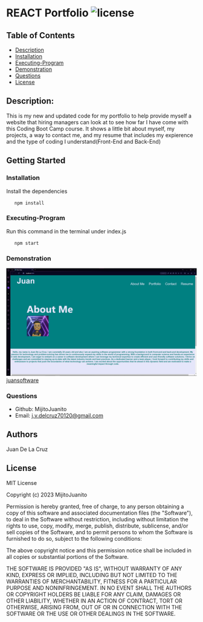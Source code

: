 # REACT Portfolio ![license](https://img.shields.io/badge/license-MIT-green)

## Table of Contents
  * [Description](#description)
  * [Installation](#installation)
  * [Executing-Program](###Executing-Program)
  * [Demonstration](###Demonstration)
  * [Questions](#questions)
  * [License](#license)
  


## Description:
  This is my new and updated code for my portfolio to help provide myself a website that hiring managers can look at to see how far I have come with this Coding Boot Camp course. It shows a little bit about myself, my projects, a way to contact me, and my resume that includes my expierence and the type of coding I understand(Front-End and Back-End)


## Getting Started

### Installation

Install the dependencies
```
   npm install 
```

### Executing-Program
Run this command in the terminal under index.js

```
   npm start
```


### Demonstration

![Demo of REACT Portfolio](./src/assets/Portfolio.jpg)
[juansoftware](https://juanitosoftware.com)




### Questions
* Github: MijitoJuanito
* Email: j.v.delcruz70120@gmail.com


## Authors


Juan De La Cruz  



## License

MIT License

Copyright (c) 2023 MijitoJuanito

Permission is hereby granted, free of charge, to any person obtaining a copy
of this software and associated documentation files (the "Software"), to deal
in the Software without restriction, including without limitation the rights
to use, copy, modify, merge, publish, distribute, sublicense, and/or sell
copies of the Software, and to permit persons to whom the Software is
furnished to do so, subject to the following conditions:

The above copyright notice and this permission notice shall be included in all
copies or substantial portions of the Software.

THE SOFTWARE IS PROVIDED "AS IS", WITHOUT WARRANTY OF ANY KIND, EXPRESS OR
IMPLIED, INCLUDING BUT NOT LIMITED TO THE WARRANTIES OF MERCHANTABILITY,
FITNESS FOR A PARTICULAR PURPOSE AND NONINFRINGEMENT. IN NO EVENT SHALL THE
AUTHORS OR COPYRIGHT HOLDERS BE LIABLE FOR ANY CLAIM, DAMAGES OR OTHER
LIABILITY, WHETHER IN AN ACTION OF CONTRACT, TORT OR OTHERWISE, ARISING FROM,
OUT OF OR IN CONNECTION WITH THE SOFTWARE OR THE USE OR OTHER DEALINGS IN THE
SOFTWARE.


